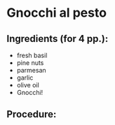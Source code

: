 # Gnocchi al pesto

## Ingredients (for 4 pp.):
- fresh basil
- pine nuts
- parmesan
- garlic
- olive oil
- Gnocchi!

## Procedure:
